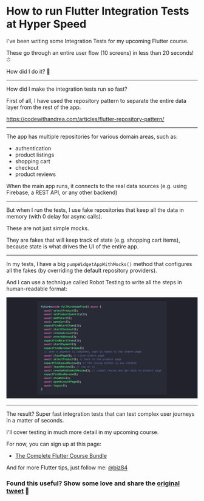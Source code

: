 # How to run Flutter Integration Tests at Hyper Speed

I've been writing some Integration Tests for my upcoming Flutter course.

These go through an entire user flow (10 screens) in less than 20 seconds! ⏱

How did I do it? 🧵

<!-- TODO: Add Video -->

---

How did I make the integration tests run so fast?

First of all, I have used the repository pattern to separate the entire data layer from the rest of the app.

https://codewithandrea.com/articles/flutter-repository-pattern/

---

The app has multiple repositories for various domain areas, such as:

- authentication
- product listings
- shopping cart
- checkout
- product reviews

When the main app runs, it connects to the real data sources (e.g. using Firebase, a REST API, or any other backend)

---

But when I run the tests, I use fake repositories that keep all the data in memory (with 0 delay for async calls).

These are not just simple mocks.

They are fakes that will keep track of state (e.g. shopping cart items), because state is what drives the UI of the entire app.

---

In my tests, I have a big `pumpWidgetAppWithMocks()` method that configures all the fakes (by overriding the default repository providers).

And I can use a technique called Robot Testing to write all the steps in human-readable format:

![](026-full-purchase-flow.png)

---

The result? Super fast integration tests that can test complex user journeys in a matter of seconds.

I'll cover testing in much more detail in my upcoming course.

For now, you can sign up at this page: 
 - [The Complete Flutter Course Bundle](https://codewithandrea.com/courses/complete-flutter-bundle/)

And for more Flutter tips, just follow me: [@biz84](https://twitter.com/biz84)

### Found this useful? Show some love and share the [original tweet](https://twitter.com/biz84/status/1488529134431186946) 🙏

